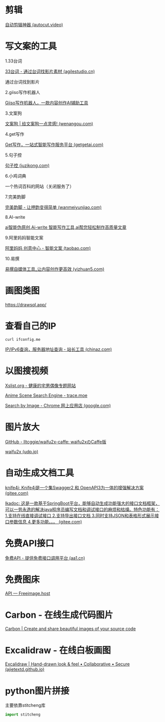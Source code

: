 # 剪辑

[自动剪辑神器 (autocut.video)](https://autocut.video/)

# 写文案的工具

1.33台词

[33台词 - 通过台词找影片素材 (agilestudio.cn)](https://33.agilestudio.cn/?ref=toolait.cn)

通过台词找到影片

2.giiso写作机器人

[Giiso写作机器人，一款内容创作AI辅助工具](https://www.giiso.com/#/hots)

3.文案狗

[文案狗 | 给文案狗一点灵感! (wenangou.com)](http://wenangou.com/)

4.get写作

[Get写作，一站式智能写作服务平台 (getgetai.com)](https://getgetai.com/)

5.句子控

[句子控 (juzikong.com)](https://www.juzikong.com/)

6.小鸡词典

一个热词百科的网站（关闭服务了）

7.完美韵脚

[完美韵脚 - 让押韵变得简单 (wanmeiyunjiao.com)](http://wanmeiyunjiao.com/)

8.AI-write

[ai智能伪原创,Ai-write 智能写作工具,ai帮您轻松制作高质量文章](https://www.ai-write.com/#)

9.阿里妈妈智能文案

[阿里妈妈 创意中心 - 智能文案 (taobao.com)](https://chuangyi.taobao.com/pages/aiCopy)

10.易撰

[易撰自媒体工具_让内容创作更高效 (yizhuan5.com)](https://www.yizhuan5.com/work.html#1-4)

# 画图类图

https://drawsql.app/

# 查看自己的IP

```shell
curl ifconfig.me
```

[IP/IPv6查询，服务器地址查询 - 站长工具 (chinaz.com)](https://ip.chinaz.com/)

# 以图搜视频

[Xslist.org - 健康的宅男偶像专题网站](https://xslist.org/zh)

[Anime Scene Search Engine - trace.moe](https://trace.moe/)

[Search by Image - Chrome 网上应用店 (google.com)](https://chrome.google.com/webstore/detail/search-by-image/cnojnbdhbhnkbcieeekonklommdnndci?utm_source=chrome-ntp-icon)

# 图片放大

[GitHub - lltcggie/waifu2x-caffe: waifu2xのCaffe版](https://github.com/lltcggie/waifu2x-caffe)

[waifu2x (udp.jp)](https://waifu2x.udp.jp/)

# 自动生成文档工具

[knife4j: Knife4j是一个集Swagger2 和 OpenAPI3为一体的增强解决方案 (gitee.com)](https://gitee.com/xiaoym/knife4j)

[lkadoc: 这是一款基于SpringBoot平台，能够自动生成功能强大的接口文档框架，可以一劳永逸的解决java程序员编写文档和调试接口的麻烦和枯燥。特色功能有： 1.支持在线直接调试接口 2.支持导出接口文档 3.同时支持JSON和表格形式展示接口参数信息 4.更多功能。。。 (gitee.com)](https://gitee.com/liuk168/lkadoc)

# 免费API接口

[免费API - 提供免费接口调用平台 (aa1.cn)](https://api.aa1.cn/)

# 免费图床

[API — Freeimage.host](https://freeimage.host/page/api)

# Carbon - 在线生成代码图片

[Carbon | Create and share beautiful images of your source code](https://carbon.now.sh/)

# Excalidraw - 在线白板画图

[Excalidraw | Hand-drawn look & feel • Collaborative • Secure (ajietextd.github.io)](https://ajietextd.github.io/)



# python图片拼接

主要依靠stitcheng库

```python
import stitcheng
```

